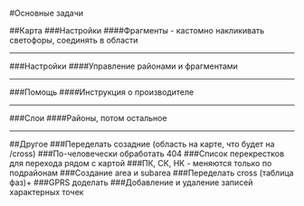 #Основные задачи

##Карта
###Настройки
####Фрагменты - кастомно накликивать светофоры, соединять в области
___
###Настройки
####Управление районами и фрагментами
___
###Помощь
####Инструкция о производителе
___
###Слои
####Районы, потом остальное
___
##Другое
###Переделать созадние (область на карте, что будет на /cross)
###По-человечески обработать 404
###Список перекрестков для перехода рядом с картой
###ПК, СК, НК - меняются только по подрайонам
###Создание area и subarea
###Переделать cross (таблица фаз)+
###GPRS доделать
###Добавление и удаление записей характерных точек